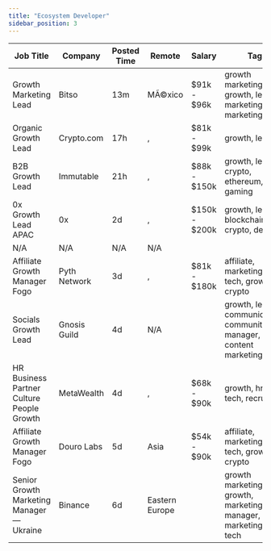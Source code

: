 ```yaml
---
title: "Ecosystem Developer"
sidebar_position: 3
---
```


| Job Title | Company | Posted Time | Remote | Salary | Tags | Apply Link |
|-----------|---------|-------------|--------|--------|------|------------|
| Growth Marketing Lead | Bitso | 13m | MÃ©xico | $91k - $96k | growth marketing, growth, lead, marketing lead, marketing | [Apply](https://web3.career/growth-marketing-lead-bitso/126180) |
| Organic Growth Lead | Crypto.com | 17h | , | $81k - $99k | growth, lead | [Apply](https://web3.career/organic-growth-lead-crypto-com/125751) |
| B2B Growth Lead | Immutable | 21h | , | $88k - $150k | growth, lead, crypto, ethereum, gaming | [Apply](https://web3.career/b2b-growth-lead-immutable/125520) |
| 0x Growth Lead APAC | 0x | 2d | , | $150k - $200k | growth, lead, blockchain, crypto, defi | [Apply](https://web3.career/0x-growth-lead-apac-0x/125025) |
| N/A | N/A | N/A | N/A |  |  | [Apply](https://web3.career/metana) |
| Affiliate Growth Manager Fogo | Pyth Network | 3d | , | $81k - $180k | affiliate, marketing, non tech, growth, crypto | [Apply](https://web3.career/affiliate-growth-manager-fogo-pythnetwork/124739) |
| Socials Growth Lead | Gnosis Guild | 4d | N/A |  | growth, lead, communications, community manager, content marketing | [Apply](https://web3.career/socials-growth-lead-gnosis-guild/122550) |
| HR Business Partner Culture People Growth | MetaWealth | 4d | , | $68k - $90k | growth, hr, non tech, recruiter | [Apply](https://web3.career/hr-business-partner-culture-people-growth-metawealth/122319) |
| Affiliate Growth Manager Fogo | Douro Labs | 5d | Asia | $54k - $90k | affiliate, marketing, non tech, growth, crypto | [Apply](https://web3.career/affiliate-growth-manager-fogo-dourolabs/122122) |
| Senior Growth Marketing Manager — Ukraine | Binance | 6d | Eastern Europe |  | growth marketing, growth, marketing manager, marketing, non tech | [Apply](https://web3.career/senior-growth-marketing-manager-ukraine-binance/120966) |
